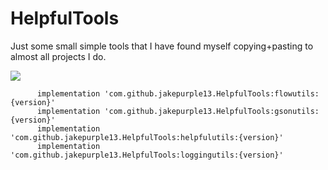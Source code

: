 # HelpfulTools

Just some small simple tools that I have found myself copying+pasting to almost all projects I do.

[![](https://jitpack.io/v/jakepurple13/HelpfulTools.svg)](https://jitpack.io/#jakepurple13/HelpfulTools)

          implementation 'com.github.jakepurple13.HelpfulTools:flowutils:{version}'
          implementation 'com.github.jakepurple13.HelpfulTools:gsonutils:{version}'
          implementation 'com.github.jakepurple13.HelpfulTools:helpfulutils:{version}'
          implementation 'com.github.jakepurple13.HelpfulTools:loggingutils:{version}'

